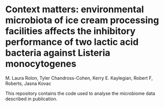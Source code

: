 # Context matters: environmental microbiota of ice cream processing facilities affects the inhibitory performance of two lactic acid bacteria against Listeria monocytogenes

M. Laura Rolon, Tyler Chandross-Cohen, Kerry E. Kaylegian, Robert F, Roberts, Jasna Kovac

This repository contains the code used to analyse the microbiome data described in publication.

